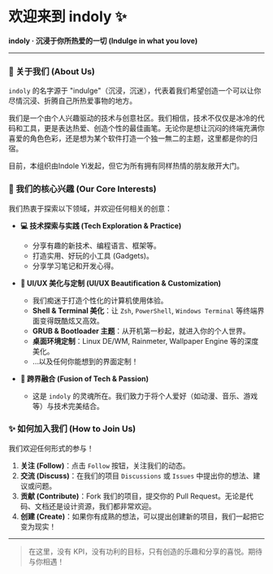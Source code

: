 # 欢迎来到 indoly ✨

**indoly · 沉浸于你所热爱的一切 (Indulge in what you love)**

---

### 👋 关于我们 (About Us)

`indoly` 的名字源于 "indulge"（沉浸，沉迷），代表着我们希望创造一个可以让你尽情沉浸、折腾自己所热爱事物的地方。

我们是一个由个人兴趣驱动的技术与创意社区。我们相信，技术不仅仅是冰冷的代码和工具，更是表达热爱、创造个性的最佳画笔。无论你是想让沉闷的终端充满你喜爱的角色色彩，还是想为某个软件打造一个独一無二的主题，这里都是你的归宿。

目前，本组织由Indole Yi发起，但它为所有拥有同样热情的朋友敞开大门。

### 🚀 我们的核心兴趣 (Our Core Interests)

我们热衷于探索以下领域，并欢迎任何相关的创意：

* **💻 技术探索与实践 (Tech Exploration & Practice)**
    * 分享有趣的新技术、编程语言、框架等。
    * 打造实用、好玩的小工具 (Gadgets)。
    * 分享学习笔记和开发心得。

* **🎨 UI/UX 美化与定制 (UI/UX Beautification & Customization)**
    * 我们痴迷于打造个性化的计算机使用体验。
    * **Shell & Terminal 美化**：让 `Zsh`, `PowerShell`, `Windows Terminal` 等终端界面变得既酷炫又高效。
    * **GRUB & Bootloader 主题**：从开机第一秒起，就进入你的个人世界。
    * **桌面环境定制**：Linux DE/WM, Rainmeter, Wallpaper Engine 等的深度美化。
    * ...以及任何你能想到的界面定制！

* **💖 跨界融合 (Fusion of Tech & Passion)**
    * 这是 `indoly` 的灵魂所在。我们致力于将个人爱好（如动漫、音乐、游戏等）与技术完美结合。

### ✨ 如何加入我们 (How to Join Us)

我们欢迎任何形式的参与！

1.  **关注 (Follow)**：点击 `Follow` 按钮，关注我们的动态。
2.  **交流 (Discuss)**：在我们的项目 `Discussions` 或 `Issues` 中提出你的想法、建议或问题。
3.  **贡献 (Contribute)**：Fork 我们的项目，提交你的 Pull Request。无论是代码、文档还是设计资源，我们都非常欢迎。
4.  **创建 (Create)**：如果你有成熟的想法，可以提出创建新的项目，我们一起把它变为现实！

---

> 在这里，没有 KPI，没有功利的目标，只有创造的乐趣和分享的喜悦。期待与你相遇！
